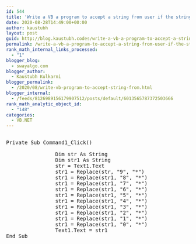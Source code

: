 ```yaml
---
id: 544
title: 'Write a VB a program to accept a string from user if the string contain any integer number that get replaced by *.'
date: 2020-08-28T14:49:00+00:00
author: kaustubh
layout: post
guid: http://blog.kaustubh.codes/write-a-vb-a-program-to-accept-a-string-from-user-if-the-string-contain-any-integer-number-that-get-replaced-by/
permalink: /write-a-vb-a-program-to-accept-a-string-from-user-if-the-string-contain-any-integer-number-that-get-replaced-by/
rank_math_internal_links_processed:
  - "1"
blogger_blog:
  - swayalgo.com
blogger_author:
  - Kaustubh Kulkarni
blogger_permalink:
  - /2020/08/write-vb-program-to-accept-string-from.html
blogger_internal:
  - /feeds/8126989156179907512/posts/default/6013565787372503666
rank_math_analytic_object_id:
  - "148"
categories:
  - VB.NET
---
```

<pre><br />Private Sub Command1_Click()<br /><br />                Dim str As String<br />                Dim str1 As String<br />                str = Text1.Text<br />                str1 = Replace(str, "9", "*")<br />                str1 = Replace(str1, "8", "*")<br />                str1 = Replace(str1, "7", "*")<br />                str1 = Replace(str1, "6", "*")<br />                str1 = Replace(str1, "5", "*")<br />                str1 = Replace(str1, "4", "*")<br />                str1 = Replace(str1, "3", "*")<br />                str1 = Replace(str1, "2", "*")<br />                str1 = Replace(str1, "1", "*")<br />                str1 = Replace(str1, "0", "*")<br />                Text1.Text = str1<br />End Sub<br />  <br />          <br /><br /><br /></pre>